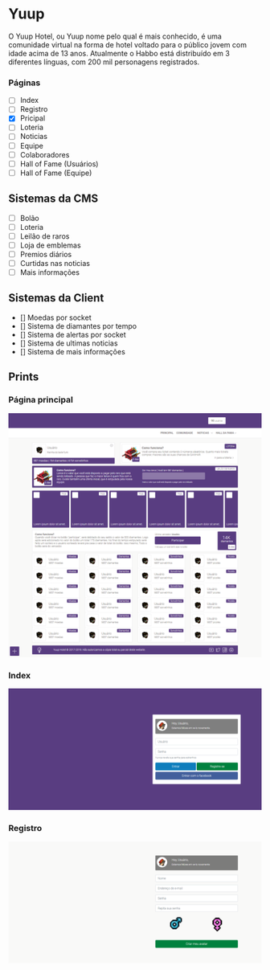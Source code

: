 # Yuup

O Yuup Hotel, ou Yuup nome pelo qual é mais conhecido, é uma comunidade virtual na forma de hotel voltado para o público jovem com idade acima de 13 anos. Atualmente o Habbo está distribuído em 3 diferentes línguas, com 200 mil personagens registrados.

### Páginas

- [ ] Index
- [ ] Registro
- [x] Pricipal
- [ ] Loteria
- [ ] Noticias
- [ ] Equipe
- [ ] Colaboradores
- [ ] Hall of Fame (Usuários)
- [ ] Hall of Fame (Equipe)

## Sistemas da CMS

- [ ] Bolão
- [ ] Loteria
- [ ] Leilão de raros
- [ ] Loja de emblemas
- [ ] Premios diários
- [ ] Curtidas nas noticias
- [ ] Mais informações

## Sistemas da Client

- [] Moedas por socket
- [] Sistema de diamantes por tempo
- [] Sistema de alertas por socket
- [] Sistema de ultimas noticias
- [] Sistema de mais informações


## Prints
### Página principal
![Principal](https://github.com/Allan96/CMS/blob/master/pages/principal.png?raw=true "Principal")

### Index
![Index](https://github.com/Allan96/CMS/blob/master/pages/index.png?raw=true "Index")

### Registro
![Registro](https://github.com/Allan96/CMS/blob/master/pages/registro.png?raw=true "Registro")

